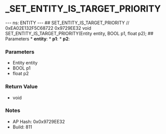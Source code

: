 # _SET_ENTITY_IS_TARGET_PRIORITY

--- ns: ENTITY --- ## SET_ENTITY_IS_TARGET_PRIORITY  // 0xEA02E132F5C68722 0x9729EE32 void SET_ENTITY_IS_TARGET_PRIORITY(Entity entity, BOOL p1, float p2);   ## Parameters * **entity**: * **p1**: * **p2**:

### Parameters
* Entity entity
* BOOL p1
* float p2

### Return Value
* void

### Notes
* AP Hash: 0x0x9729EE32
* Build: 811

